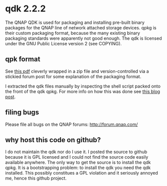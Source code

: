 # qdk 2.2.2

The QNAP QDK is used for packaging and installing pre-built binary
packages for the QNAP line of network attached storage devices. qpkg is
their custom packaging format, because the many existing binary
packaging standards were apparently not good enough. The qdk is licensed
under the GNU Public License version 2 (see COPYING).

## qpk format

See [this pdf](http://forum.qnap.com/download/file.php?id=4851) cleverly
wrapped in a zip file and version-controlled via a stickied forum post for some
explanation of the packaging format.

I extracted the qdk files manually by inspecting the shell script packed
onto the front of the qdk qpkg. For more info on how this was done see
[this blog
post](http://deferred.io/posts/qnap-qdk-qpkg-and-the-gpl/).

## filing bugs

Please file all bugs on the QNAP forums: http://forum.qnap.com/

## why host this code on github?

I do not maintain the qdk nor do I use it. I posted the source to github
because it is GPL licensed and I could not find the source code easily
available anywhere. The only way to get the source is to install the qdk qpkg.
It is a bootstrapping problem: to install the qdk you need the qdk installed.
This possibly constitues a GPL violation and it seriously annoyed me, hence
this github project.
